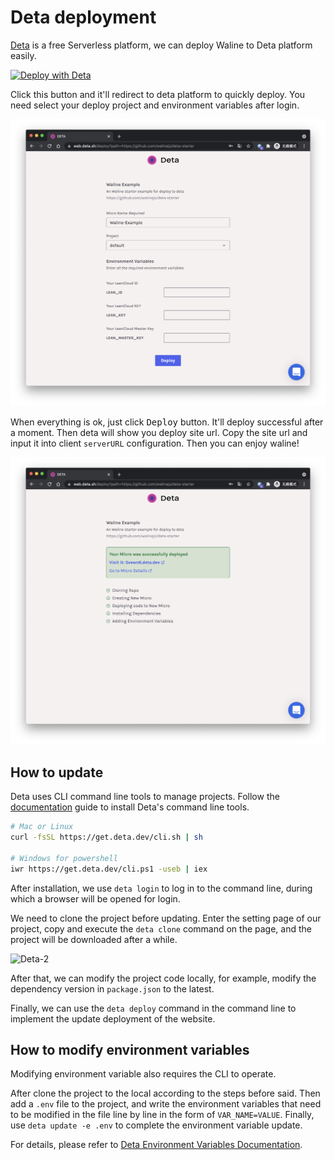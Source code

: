 # Deta deployment

[Deta](https://www.deta.sh/) is a free Serverless platform, we can deploy Waline to Deta platform easily.

[![Deploy with Deta](https://button.deta.dev/1/svg)](https://go.deta.dev/deploy?repo=https://github.com/walinejs/deta-starter)

Click this button and it'll redirect to deta platform to quickly deploy. You need select your deploy project and environment variables after login.

![Deta-1](../../../assets/deta-1.png)

When everything is ok, just click <kbd>Deploy</kbd> button. It'll deploy successful after a moment. Then deta will show you deploy site url. Copy the site url and input it into client `serverURL` configuration. Then you can enjoy waline!

![Deta-2](../../../assets/deta-2.png)

## How to update

Deta uses CLI command line tools to manage projects. Follow the [documentation](https://docs.deta.sh/docs/cli/install) guide to install Deta's command line tools.

```sh
# Mac or Linux
curl -fsSL https://get.deta.dev/cli.sh | sh

# Windows for powershell
iwr https://get.deta.dev/cli.ps1 -useb | iex
```

After installation, we use `deta login` to log in to the command line, during which a browser will be opened for login.

We need to clone the project before updating. Enter the setting page of our project, copy and execute the `deta clone` command on the page, and the project will be downloaded after a while.

![Deta-2](../../assets/deta-3.png)

After that, we can modify the project code locally, for example, modify the dependency version in `package.json` to the latest.

Finally, we can use the `deta deploy` command in the command line to implement the update deployment of the website.
## How to modify environment variables

Modifying environment variable also requires the CLI to operate.

After clone the project to the local according to the steps before said. Then add a `.env` file to the project, and write the environment variables that need to be modified in the file line by line in the form of `VAR_NAME=VALUE`. Finally, use `deta update -e .env` to complete the environment variable update.

For details, please refer to [Deta Environment Variables Documentation](https://docs.deta.sh/docs/micros/env_vars#setting-environment-variables).